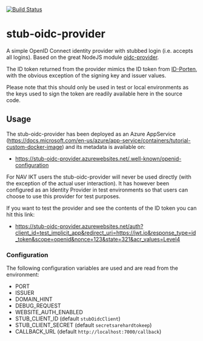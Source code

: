 [![Build Status](https://travis-ci.org/navikt/stub-oidc-provider.svg?branch=master)](https://travis-ci.org/navikt/stub-oidc-provider)

# stub-oidc-provider

A simple OpenID Connect identity provider with stubbed login (i.e. accepts all logins). Based on the great NodeJS module [oidc-provider](https://github.com/panva/node-oidc-provider).

The ID token returned from the provider mimics the ID token from [ID-Porten](https://difi.github.io/idporten-oidc-dokumentasjon/oidc_auth_codeflow.html), with the obvious exception of the signing key and issuer values.

Please note that this should only be used in test or local environments as the keys used to sign the token are readily available here in the source code.

## Usage

The stub-oidc-provider has been deployed as an Azure AppService (https://docs.microsoft.com/en-us/azure/app-service/containers/tutorial-custom-docker-image) and its metadata is available on:

- https://stub-oidc-provider.azurewebsites.net/.well-known/openid-configuration

For NAV IKT users the  stub-oidc-provider will never be used directly (with the exception of the actual user interaction). It has however been configured as an Identity Provider in test environments so that users can choose to use this provider for test purposes.

If you want to test the provider and see the contents of the ID token you can hit this link:

- https://stub-oidc-provider.azurewebsites.net/auth?client_id=test_implicit_app&redirect_uri=https://jwt.io&response_type=id_token&scope=openid&nonce=123&state=321&acr_values=Level4


### Configuration ###
The following configuration variables are used and are read from the environment:
* PORT
* ISSUER
* DOMAIN_HINT
* DEBUG_REQUEST
* WEBSITE_AUTH_ENABLED
* STUB_CLIENT_ID (default `stubOidcClient`)
* STUB_CLIENT_SECRET (default `secretsarehardtokeep`)
* CALLBACK_URL (default `http://localhost:7000/callback`)
